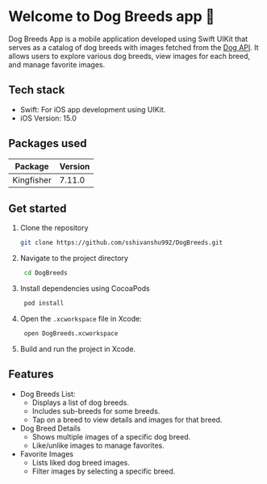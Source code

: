 # Welcome to Dog Breeds app 👋

Dog Breeds App is a mobile application developed using Swift UIKit that serves as a catalog of dog breeds with images fetched from the [Dog API](https://dog.ceo/dog-api/documentation/). It allows users to explore various dog breeds, view images for each breed, and manage favorite images.

## Tech stack

- Swift: For iOS app development using UIKit.
- iOS Version: 15.0

## Packages used

| Package             | Version |
| ------------------- | ------- |
| Kingfisher          | 7.11.0  |

## Get started

1. Clone the repository

   ```bash
   git clone https://github.com/sshivanshu992/DogBreeds.git
   ```

2. Navigate to the project directory

   ```bash
    cd DogBreeds
   ```

3. Install dependencies using CocoaPods

   ```bash
    pod install
   ```

4. Open the `.xcworkspace` file in Xcode:

   ```bash
    open DogBreeds.xcworkspace
   ```

5. Build and run the project in Xcode.


## Features
- Dog Breeds List:
    - Displays a list of dog breeds.
    - Includes sub-breeds for some breeds.
    - Tap on a breed to view details and images for that breed.
- Dog Breed Details
    - Shows multiple images of a specific dog breed.
    - Like/unlike images to manage favorites.
- Favorite Images
    - Lists liked dog breed images.
    - Filter images by selecting a specific breed.
